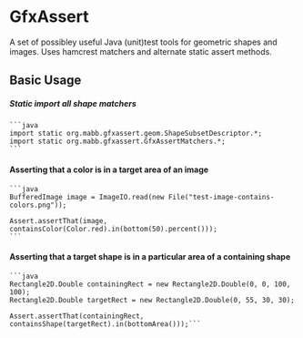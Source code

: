 # GfxAssert
A set of possibley useful Java (unit)test tools for geometric shapes and images.
Uses hamcrest matchers and alternate static assert methods.

## Basic Usage
##### Static import all shape matchers
    ```java
    import static org.mabb.gfxassert.geom.ShapeSubsetDescriptor.*;
    import static org.mabb.gfxassert.GfxAssertMatchers.*;
    ```

#### Asserting that a color is in a target area of an image
    ```java
    BufferedImage image = ImageIO.read(new File("test-image-contains-colors.png"));

    Assert.assertThat(image, containsColor(Color.red).in(bottom(50).percent()));
    ```

#### Asserting that a target shape is in a particular area of a containing shape
    ```java
    Rectangle2D.Double containingRect = new Rectangle2D.Double(0, 0, 100, 100);
    Rectangle2D.Double targetRect = new Rectangle2D.Double(0, 55, 30, 30);

    Assert.assertThat(containingRect, containsShape(targetRect).in(bottomArea()));```